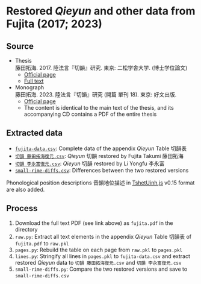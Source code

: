 # Restored *Qieyun* and other data from Fujita (2017; 2023)

## Source

- Thesis\
  藤田拓海. 2017. 陸法言『切韻』研究. 東京: 二松学舎大学. (博士学位論文)
  - [Official page](https://nishogakusha.repo.nii.ac.jp/records/2623)
  - [Full text](https://core.ac.uk/works/67634077/)
- Monograph\
  藤田拓海. 2023. 陸法言『切韻』研究 (開篇 單刊 18). 東京: 好文出版.
  - [Official page](https://www.kohbun.co.jp/%e8%aa%9e%e5%ad%a6%e3%83%bb%e6%96%87%e5%ad%a6%e7%a0%94%e7%a9%b6/%e9%96%8b%e7%af%87%e3%80%80%e5%96%ae%e5%88%8a%e3%80%80no-18/)
  - The content is identical to the main text of the thesis, and its accompanying CD contains a PDF of the entire thesis

## Extracted data

- [`fujita-data.csv`](fujita-data.csv): Complete data of the appendix *Qieyun* Table 切韻表
- [`切韻 藤田拓海復元.csv`](切韻%20藤田拓海復元.csv): *Qieyun* 切韻 restored by Fujita Takumi 藤田拓海
- [`切韻 李永富復元.csv`](切韻%20李永富復元.csv): *Qieyun* 切韻 restored by Li Yongfu 李永富
- [`small-rime-diffs.csv`](small-rime-diffs.csv): Differences between the two restored versions

Phonological position descriptions 音韻地位描述 in [TshetUinh.js](https://github.com/nk2028/tshet-uinh-js) v0.15 format are also added.

## Process

1. Download the full text PDF (see link above) as `fujita.pdf` in the directory
2. `raw.py`: Extract all text elements in the appendix *Qieyun* Table 切韻表 of `fujita.pdf` to `raw.pkl`
3. `pages.py`: Rebuild the table on each page from `raw.pkl` to `pages.pkl`
4. `lines.py`: Stringify all lines in `pages.pkl` to `fujita-data.csv` and extract restored *Qieyun* data to `切韻 藤田拓海復元.csv` and `切韻 李永富復元.csv`
5. `small-rime-diffs.py`: Compare the two restored versions and save to `small-rime-diffs.csv`
